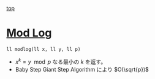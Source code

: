 [top](../README.md)

# [Mod Log](./modlog.hpp)

`ll modlog(ll x, ll y, ll p)`
- $x^k=y \mod p$ なる最小の $k$ を返す。
- Baby Step Giant Step Algorithm により $O(\sqrt{p})$